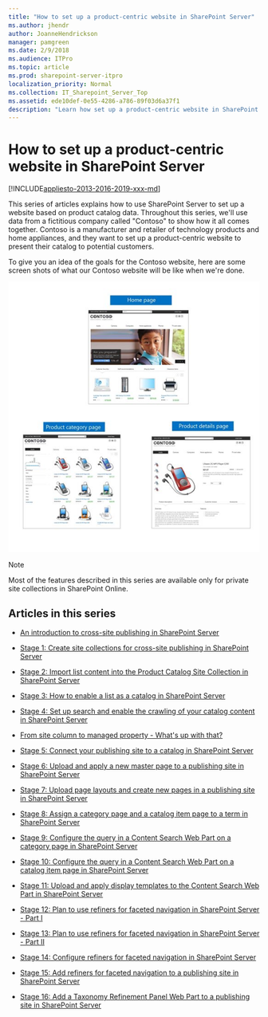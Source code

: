 ```yaml
---
title: "How to set up a product-centric website in SharePoint Server"
ms.author: jhendr
author: JoanneHendrickson
manager: pamgreen
ms.date: 2/9/2018
ms.audience: ITPro
ms.topic: article
ms.prod: sharepoint-server-itpro
localization_priority: Normal
ms.collection: IT_Sharepoint_Server_Top
ms.assetid: ede10def-0e55-4286-a786-89f03d6a37f1
description: "Learn how set up a product-centric website in SharePoint Server."
---
```


# How to set up a product-centric website in SharePoint Server

[!INCLUDE[appliesto-2013-2016-2019-xxx-md](../includes/appliesto-2013-2016-2019-xxx-md.md)] 
  
This series of articles explains how to use SharePoint Server to set up a website based on product catalog data. Throughout this series, we'll use data from a fictitious company called "Contoso" to show how it all comes together. Contoso is a manufacturer and retailer of technology products and home appliances, and they want to set up a product-centric website to present their catalog to potential customers.
  
To give you an idea of the goals for the Contoso website, here are some screen shots of what our Contoso website will be like when we're done.
  
![Contoso Pages](../media/OTCSP_ContosoPages.jpg)
  
> [!NOTE]
> Most of the features described in this series are available only for private site collections in SharePoint Online. 
  
## Articles in this series

- [An introduction to cross-site publishing in SharePoint Server](an-introduction-to-cross-site-publishing.md)
    
- [Stage 1: Create site collections for cross-site publishing in SharePoint Server](stage-1-create-site-collections-for-cross-site-publishing.md)
    
- [Stage 2: Import list content into the Product Catalog Site Collection in SharePoint Server](stage-2-import-list-content-into-the-product-catalog-site-collection.md)
    
- [Stage 3: How to enable a list as a catalog in SharePoint Server](stage-3-how-to-enable-a-list-as-a-catalog.md)
    
- [Stage 4: Set up search and enable the crawling of your catalog content in SharePoint Server](stage-4-set-up-search-and-enable-the-crawling-of-your-catalog-content.md)
    
- [From site column to managed property - What's up with that?](from-site-column-to-managed-propertywhat-s-up-with-that.md)
    
- [Stage 5: Connect your publishing site to a catalog in SharePoint Server](stage-5-connect-your-publishing-site-to-a-catalog.md)
    
- [Stage 6: Upload and apply a new master page to a publishing site in SharePoint Server](stage-6-upload-and-apply-a-new-master-page-to-a-publishing-site.md)
    
- [Stage 7: Upload page layouts and create new pages in a publishing site in SharePoint Server](stage-7-upload-page-layouts-and-create-new-pages-in-a-publishing-site.md)
    
- [Stage 8: Assign a category page and a catalog item page to a term in SharePoint Server](stage-8-assign-a-category-page-and-a-catalog-item-page-to-a-term.md)
    
- [Stage 9: Configure the query in a Content Search Web Part on a category page in SharePoint Server](stage-9-configure-the-query-in-a-content-search-web-part-on-a-category-page.md)
    
- [Stage 10: Configure the query in a Content Search Web Part on a catalog item page in SharePoint Server](stage-10-configure-the-query-in-a-content-search-web-part-on-a-catalog-item-page.md)
    
- [Stage 11: Upload and apply display templates to the Content Search Web Part in SharePoint Server](stage-11-upload-and-apply-display-templates-to-the-content-search-web-part.md)
    
- [Stage 12: Plan to use refiners for faceted navigation in SharePoint Server - Part I](stage-12-plan-to-use-refiners-for-faceted-navigation-inpart-i.md)
    
- [Stage 13: Plan to use refiners for faceted navigation in SharePoint Server - Part II](stage-13-plan-to-use-refiners-for-faceted-navigationpart-ii.md)
    
- [Stage 14: Configure refiners for faceted navigation in SharePoint Server](stage-14-configure-refiners-for-faceted-navigation.md)
    
- [Stage 15: Add refiners for faceted navigation to a publishing site in SharePoint Server](stage-15-add-refiners-for-faceted-navigation-to-a-publishing-site.md)
    
- [Stage 16: Add a Taxonomy Refinement Panel Web Part to a publishing site in SharePoint Server](stage-16-add-a-taxonomy-refinement-panel-web-part-to-a-publishing-site.md)
    

